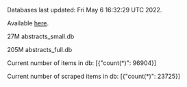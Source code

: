 Databases last updated: Fri May  6 16:32:29 UTC 2022. 

Available [here](https://github.com/cbeauhilton/ash-db/releases).


27M	abstracts_small.db

205M	abstracts_full.db

Current number of items in db:
[{"count(*)": 96904}]

Current number of scraped items in db:
[{"count(*)": 23725}]
